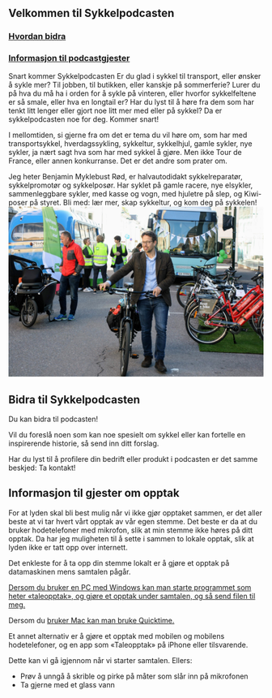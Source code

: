 ## Velkommen til Sykkelpodcasten

### [Hvordan bidra](#bidra-til-sykkelpodcasten)
### [Informasjon til podcastgjester](#informasjon-til-gjester-om-opptak)

Snart kommer Sykkelpodcasten
Er du glad i sykkel til transport, eller ønsker å sykle mer? Til jobben, til butikken, eller kanskje på sommerferie? Lurer du på hva du må ha i orden for å sykle på vinteren, eller hvorfor sykkelfeltene er så smale, eller hva en longtail er? Har du lyst til å høre fra dem som har tenkt litt lenger eller gjort noe litt mer med eller på sykkel? Da er sykkelpodcasten noe for deg. Kommer snart!


I mellomtiden, si gjerne fra om det er tema du vil høre om, som har med transportsykkel, hverdagssykling, sykkeltur, sykkelhjul, gamle sykler, nye sykler, ja nært sagt hva som har med sykkel å gjøre. Men ikke Tour de France, eller annen konkurranse. Det er det andre som prater om.

Jeg heter Benjamin Myklebust Rød, er halvautodidakt sykkelreparatør, sykkelpromotør og sykkelposør. Har syklet på gamle racere, nye elsykler, sammenleggbare sykler, med kasse og vogn, med hjuletre på slep, og Kiwi-poser på styret. Bli med: lær mer, skap sykkeltur, og kom deg på sykkelen!
![Image](https://github.com/benjaminmyklebustrod/Sykkelpodcasten.no/blob/master/IMG_4919.JPG?raw=true)

## Bidra til Sykkelpodcasten

Du kan bidra til podcasten!

Vil du foreslå noen som kan noe spesielt om sykkel eller kan fortelle en inspirerende historie, så send inn ditt forslag.

Har du lyst til å profilere din bedrift eller produkt i podcasten er det samme beskjed: Ta kontakt!


## Informasjon til gjester om opptak
For at lyden skal bli best mulig når vi ikke gjør opptaket sammen, er det aller beste at vi tar hvert vårt opptak av vår egen stemme. Det beste er da at du bruker hodetelefoner med mikrofon, slik at min stemme ikke høres på ditt opptak. Da har jeg muligheten til å sette i sammen to lokale opptak, slik at lyden ikke er tatt opp over internett.

Det enkleste for å ta opp din stemme lokalt er å gjøre et opptak på datamaskinen mens samtalen pågår.

[Dersom du bruker en PC med Windows kan man starte programmet som heter «taleopptak», og gjøre et opptak under samtalen, og så send filen til meg.](https://www.windowscentral.com/how-record-sound-using-voice-recorder-app-windows-10)

Dersom du [bruker Mac kan man bruke Quicktime.](https://support.apple.com/no-no/guide/quicktime-player/qtpf25d6f827/mac)

Et annet alternativ er å gjøre et opptak med mobilen og mobilens hodetelefoner, og en app som «Taleopptak» på iPhone eller tilsvarende.

Dette kan vi gå igjennom når vi starter samtalen.
Ellers:

- Prøv å unngå å skrible og pirke på måter som slår inn på mikrofonen
- Ta gjerne med et glass vann
